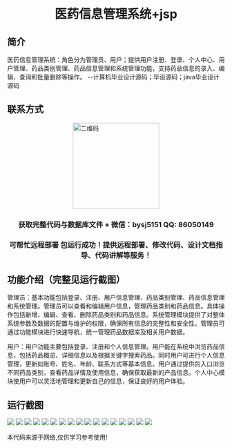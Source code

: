 <p><h1 align="center">医药信息管理系统+jsp</h1></p>

## 简介
医药信息管理系统：角色分为管理员、用户；提供用户注册、登录、个人中心、用户管理、药品类别管理、药品信息管理和系统管理功能，支持药品信息的录入、编辑、查询和批量删除等操作。    --计算机毕业设计源码；毕设源码；java毕业设计源码


## 联系方式
<img src="https://bs-1329754181.cos.ap-shanghai.myqcloud.com/wx.jpg" alt="二维码" style="display: block; margin: 0 auto;" width="200px">
<p><h3 align="center">获取完整代码与数据库文件 + 微信：bysj5151 QQ: 86050149</h3></p>
<p><h3 align="center">可帮忙远程部署 包运行成功！提供远程部署、修改代码、设计文档指导、代码讲解等服务！</h3></p>

## 功能介绍（完整见运行截图）
管理员：基本功能包括登录、注册、用户信息管理、药品类别管理、药品信息管理和系统管理。管理员可以查看和编辑用户信息，管理药品类别和药品信息。具体操作包括新增、编辑、查看、删除药品类别和药品信息。系统管理模块提供了对整体系统参数及数据的配置与维护的权限，确保所有信息的完整性和安全性。管理员可通过功能模块进行快速导航，统一管理药品数据库及相关用户数据。

用户：用户功能主要包括登录、注册和个人信息管理。用户能在系统中浏览药品信息，包括药品概览、详细信息以及根据关键字搜索药品。同时用户可进行个人信息管理，更新如账号、姓名、年龄、联系方式等基本信息。用户通过提供的入口浏览不同药品类别，查看药品详情及使用信息，确保获取最新的产品信息。个人中心模块使用户可以灵活地管理和更新自己的信息，保证良好的用户体验。


## 运行截图
![](https://bs-1329754181.cos.ap-shanghai.myqcloud.com/ssm/MedicalInformationManagementSystemJSP/img/001.jpg)
![](https://bs-1329754181.cos.ap-shanghai.myqcloud.com/ssm/MedicalInformationManagementSystemJSP/img/002.jpg)
![](https://bs-1329754181.cos.ap-shanghai.myqcloud.com/ssm/MedicalInformationManagementSystemJSP/img/003.jpg)
![](https://bs-1329754181.cos.ap-shanghai.myqcloud.com/ssm/MedicalInformationManagementSystemJSP/img/004.jpg)
![](https://bs-1329754181.cos.ap-shanghai.myqcloud.com/ssm/MedicalInformationManagementSystemJSP/img/005.jpg)
![](https://bs-1329754181.cos.ap-shanghai.myqcloud.com/ssm/MedicalInformationManagementSystemJSP/img/006.jpg)
![](https://bs-1329754181.cos.ap-shanghai.myqcloud.com/ssm/MedicalInformationManagementSystemJSP/img/007.jpg)
![](https://bs-1329754181.cos.ap-shanghai.myqcloud.com/ssm/MedicalInformationManagementSystemJSP/img/008.jpg)
![](https://bs-1329754181.cos.ap-shanghai.myqcloud.com/ssm/MedicalInformationManagementSystemJSP/img/009.jpg)
![](https://bs-1329754181.cos.ap-shanghai.myqcloud.com/ssm/MedicalInformationManagementSystemJSP/img/010.jpg)
![](https://bs-1329754181.cos.ap-shanghai.myqcloud.com/ssm/MedicalInformationManagementSystemJSP/img/011.jpg)
![](https://bs-1329754181.cos.ap-shanghai.myqcloud.com/ssm/MedicalInformationManagementSystemJSP/img/012.jpg)
![](https://bs-1329754181.cos.ap-shanghai.myqcloud.com/ssm/MedicalInformationManagementSystemJSP/img/013.jpg)
![](https://bs-1329754181.cos.ap-shanghai.myqcloud.com/ssm/MedicalInformationManagementSystemJSP/img/014.jpg)
![](https://bs-1329754181.cos.ap-shanghai.myqcloud.com/ssm/MedicalInformationManagementSystemJSP/img/015.jpg)
![](https://bs-1329754181.cos.ap-shanghai.myqcloud.com/ssm/MedicalInformationManagementSystemJSP/img/016.jpg)
![](https://bs-1329754181.cos.ap-shanghai.myqcloud.com/ssm/MedicalInformationManagementSystemJSP/img/017.jpg)

<p>本代码来源于网络,仅供学习参考使用!</p>
